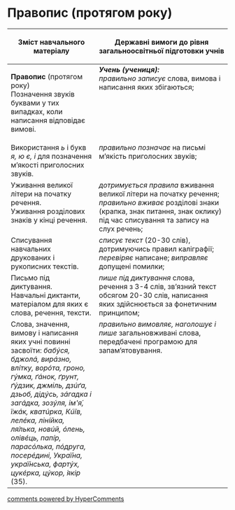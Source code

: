 <div id="hypercomments_widget" class="js-hypercomments-widget invisible"></div>

# Правопис (протягом року)

<table>
<thead>
  <tr>
    <th width="40%" align="center"><p>Зміст навчального матеріалу</p></td>
    <th width="60%" align="center"><p>Державні вимоги до рівня загальноосвітньої підготовки учнів</p></td>
  </tr>
</thead>
<tbody>
  <tr>
    <td width="40%" style="vertical-align:top !important;">
    <p><b>Правопис</b> (протягом року)<br>
Позначення звуків буквами у тих випадках, коли написання відповідає вимові.</td>
    <td width="60%" style="vertical-align:top !important;">
<i><b>Учень (учениця):</b></i><br>
<i>правильно записує</i> слова, вимова і написання яких збігаються;</td>
  </tr>
  <tr>
    <td width="40%" style="vertical-align:top !important;">
Використання <i>ь</i> і букв <i>я, ю є, і</i> для позначення м’якості приголосних звуків.</td>
    <td width="60%" style="vertical-align:top !important;">
<i>правильно позначає</i> на письмі м’якість приголосних звуків;</td>
  </tr>
  <tr>
    <td width="40%" style="vertical-align:top !important;">
Уживання великої літери на початку речення.<br>
Уживання розділових знаків у кінці речення.<br></td>
    <td width="60%" style="vertical-align:top !important;">
<i>дотримується правила</i> вживання великої літери на початку речення;<br>
<i>правильно вживає</i> розділові знаки (крапка, знак питання, знак оклику) під час списування та запису на слух речень;<br></td>
  </tr>
  <tr>
    <td width="40%" style="vertical-align:top !important;">
Списування навчальних друкованих і рукописних текстів.</td>
    <td width="60%" style="vertical-align:top !important;">
<i>списує текст</i> (20-30 слів), дотримуючись правил каліграфії; <i>перевіряє</i> написане; <i>виправляє</i> допущені помилки;</td>
  </tr>
  <tr>
    <td width="40%" style="vertical-align:top !important;">
Письмо під диктування.<br>
Навчальні диктанти, матеріалом для яких  є слова, речення, тексти.<br></td>
    <td width="60%" style="vertical-align:top !important;">
<i>пише під диктування</i> слова, речення з 3-4 слів, зв’язний текст обсягом 20-30 слів, написання яких здійснюється за фонетичним принципом; </td>
  </tr>
  <tr>
    <td width="40%" style="vertical-align:top !important;">
Слова, значення, вимову і написання яких учні повинні засвоїти: <i>бабýся, бджолá, вирáзно, влíтку, ворóта, гроно, гýмка, ґáнок, ґрунт, ґýдзик, джміль, дзúґа, дзьоб, дідýсь, зáгадка і загáдка, зозýля, ім'я́, їжáк, кватúрка, Кúїв, лелéка, лінíйка, ля́лька, новúй, óлень, олівéць, папíр, парасóлька, пóдруга, посерéдині, Украї́на, украї́нська, фартýх, цукéрка, цýкор, ́якір</i> (35).</td>
    <td width="60%" style="vertical-align:top !important;">
<i>правильно вимовляє, наголошує і пише</i> загальновживані слова, передбачені програмою для запам’ятовування.</td>
  </tr>
</tbody>
</table>

<div class="js-hypercomments-container">
<a href="http://hypercomments.com" class="hc-link" title="comments widget">comments powered by HyperComments</a>
</div>